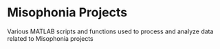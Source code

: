 # Misophonia Projects
Various MATLAB scripts and functions used to process and analyze data related to Misophonia projects
